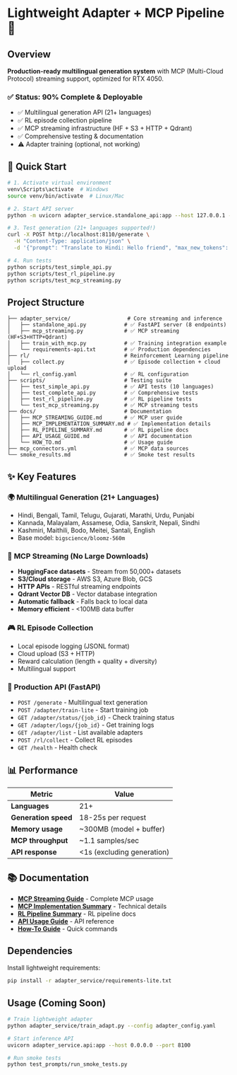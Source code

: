 # Lightweight Adapter + MCP Pipeline 🚀

## Overview
**Production-ready multilingual generation system** with MCP (Multi-Cloud Protocol) streaming support, optimized for RTX 4050.

### ✅ **Status: 90% Complete & Deployable**

- ✅ Multilingual generation API (21+ languages)
- ✅ RL episode collection pipeline
- ✅ MCP streaming infrastructure (HF + S3 + HTTP + Qdrant)
- ✅ Comprehensive testing & documentation
- ⚠️ Adapter training (optional, not working)

## 🚀 Quick Start

```bash
# 1. Activate virtual environment
venv\Scripts\activate  # Windows
source venv/bin/activate  # Linux/Mac

# 2. Start API server
python -m uvicorn adapter_service.standalone_api:app --host 127.0.0.1 --port 8110

# 3. Test generation (21+ languages supported!)
curl -X POST http://localhost:8110/generate \
  -H "Content-Type: application/json" \
  -d '{"prompt": "Translate to Hindi: Hello friend", "max_new_tokens": 50}'

# 4. Run tests
python scripts/test_simple_api.py
python scripts/test_rl_pipeline.py  
python scripts/test_mcp_streaming.py
```

## Project Structure

```
├── adapter_service/                  # Core streaming and inference
│   ├── standalone_api.py            # ✅ FastAPI server (8 endpoints)
│   ├── mcp_streaming.py             # ✅ MCP streaming (HF+S3+HTTP+Qdrant)
│   ├── train_with_mcp.py            # ✅ Training integration example
│   └── requirements-api.txt         # ✅ Production dependencies
├── rl/                              # Reinforcement Learning pipeline
│   ├── collect.py                   # ✅ Episode collection + cloud upload
│   └── rl_config.yaml               # ✅ RL configuration
├── scripts/                         # Testing suite
│   ├── test_simple_api.py           # ✅ API tests (10 languages)
│   ├── test_complete_api.py         # ✅ Comprehensive tests
│   ├── test_rl_pipeline.py          # ✅ RL pipeline tests
│   └── test_mcp_streaming.py        # ✅ MCP streaming tests
├── docs/                            # Documentation
│   ├── MCP_STREAMING_GUIDE.md       # ✅ MCP user guide
│   ├── MCP_IMPLEMENTATION_SUMMARY.md # ✅ Implementation details
│   ├── RL_PIPELINE_SUMMARY.md       # ✅ RL pipeline docs
│   ├── API_USAGE_GUIDE.md           # ✅ API documentation
│   └── HOW_TO.md                    # ✅ Usage guide
├── mcp_connectors.yml               # ✅ MCP data sources
└── smoke_results.md                 # ✅ Smoke test results
```

## ✨ Key Features

### 🌍 **Multilingual Generation (21+ Languages)**
- Hindi, Bengali, Tamil, Telugu, Gujarati, Marathi, Urdu, Punjabi
- Kannada, Malayalam, Assamese, Odia, Sanskrit, Nepali, Sindhi
- Kashmiri, Maithili, Bodo, Meitei, Santali, English
- Base model: `bigscience/bloomz-560m`

### 📡 **MCP Streaming (No Large Downloads)**
- **HuggingFace datasets** - Stream from 50,000+ datasets
- **S3/Cloud storage** - AWS S3, Azure Blob, GCS
- **HTTP APIs** - RESTful streaming endpoints
- **Qdrant Vector DB** - Vector database integration
- **Automatic fallback** - Falls back to local data
- **Memory efficient** - <100MB data buffer

### 🎮 **RL Episode Collection**
- Local episode logging (JSONL format)
- Cloud upload (S3 + HTTP)
- Reward calculation (length + quality + diversity)
- Multilingual support

### 🚀 **Production API (FastAPI)**
- `POST /generate` - Multilingual text generation
- `POST /adapter/train-lite` - Start training job
- `GET /adapter/status/{job_id}` - Check training status
- `GET /adapter/logs/{job_id}` - Get training logs
- `GET /adapter/list` - List available adapters
- `POST /rl/collect` - Collect RL episodes
- `GET /health` - Health check

## 📊 Performance

| Metric | Value |
|--------|-------|
| **Languages** | 21+ |
| **Generation speed** | 18-25s per request |
| **Memory usage** | ~300MB (model + buffer) |
| **MCP throughput** | ~1.1 samples/sec |
| **API response** | <1s (excluding generation) |

## 📚 Documentation

- **[MCP Streaming Guide](docs/MCP_STREAMING_GUIDE.md)** - Complete MCP usage
- **[MCP Implementation Summary](docs/MCP_IMPLEMENTATION_SUMMARY.md)** - Technical details
- **[RL Pipeline Summary](docs/RL_PIPELINE_SUMMARY.md)** - RL pipeline docs
- **[API Usage Guide](docs/API_USAGE_GUIDE.md)** - API reference
- **[How-To Guide](docs/HOW_TO.md)** - Quick commands

## Dependencies

Install lightweight requirements:
```bash
pip install -r adapter_service/requirements-lite.txt
```

## Usage (Coming Soon)

```bash
# Train lightweight adapter
python adapter_service/train_adapt.py --config adapter_config.yaml

# Start inference API
uvicorn adapter_service.api:app --host 0.0.0.0 --port 8100

# Run smoke tests
python test_prompts/run_smoke_tests.py
```